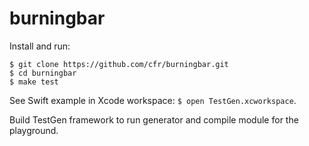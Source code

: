 # burningbar

Install and run:

    $ git clone https://github.com/cfr/burningbar.git
    $ cd burningbar
    $ make test

See Swift example in Xcode workspace: `$ open TestGen.xcworkspace`.

Build TestGen framework to run generator and compile module for the playground.


